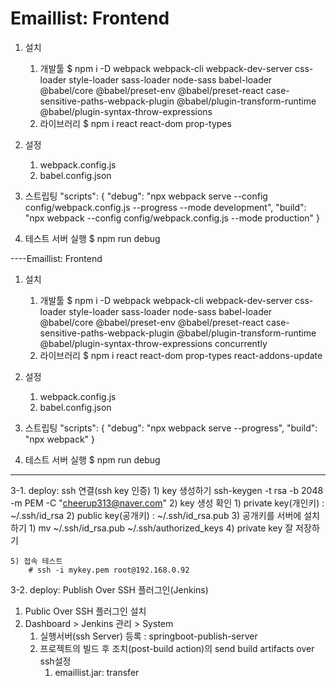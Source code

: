 # Emaillist: Frontend

1.  설치
    1)  개발툴
        $ npm i -D webpack webpack-cli webpack-dev-server css-loader style-loader sass-loader node-sass babel-loader @babel/core @babel/preset-env @babel/preset-react case-sensitive-paths-webpack-plugin @babel/plugin-transform-runtime @babel/plugin-syntax-throw-expressions
    2)  라이브러리
        $ npm i react react-dom prop-types

2.  설정
    1)  webpack.config.js
    2)  babel.config.json

3.  스트립팅
    "scripts": {
    "debug": "npx webpack serve --config config/webpack.config.js --progress --mode development",
    "build": "npx webpack --config config/webpack.config.js --mode production"
}

4.  테스트 서버 실행
    $ npm run debug 

----Emaillist: Frontend

1.  설치
    1)  개발툴
        $ npm i -D webpack webpack-cli webpack-dev-server css-loader style-loader sass-loader node-sass babel-loader @babel/core @babel/preset-env @babel/preset-react case-sensitive-paths-webpack-plugin @babel/plugin-transform-runtime @babel/plugin-syntax-throw-expressions concurrently
    2)  라이브러리
        $ npm i react react-dom prop-types react-addons-update

2.  설정
    1)  webpack.config.js
    2)  babel.config.json

3.  스트립팅
    "scripts": {
        "debug": "npx webpack serve --progress",
        "build": "npx webpack"
    }

4.  테스트 서버 실행
    $ npm run debug




-------------------------
3-1. deploy: ssh 연결(ssh key 인증)
    1) key 생성하기
         ssh-keygen -t rsa -b 2048 -m PEM -C "cheerup313@naver.com"
    2) key 생성 확인
       1) private key(개인키) : ~/.ssh/id_rsa
       2) public key(공개키) : ~/.ssh/id_rsa.pub
    3) 공개키를 서버에 설치하기
       1) mv ~/.ssh/id_rsa.pub ~/.ssh/authorized_keys
    4) private key 잘 저장하기
   
    5) 접속 테스트
        # ssh -i mykey.pem root@192.168.0.92

3-2. deploy: Publish Over SSH 플러그인(Jenkins)
1) Public Over SSH 플러그인 설치
2) Dashboard > Jenkins 관리 > System
   1) 실행서버(ssh Server) 등록 : springboot-publish-server
   2) 프로젝트의 빌드 후 조치(post-build action)의 send build artifacts over ssh설정
      1) emaillist.jar: transfer
    
